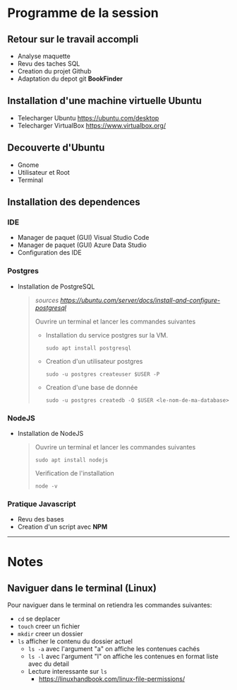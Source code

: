 # Programme de la session
## Retour sur le travail accompli
- Analyse maquette
- Revu des taches SQL
- Creation du projet Github
- Adaptation du depot git **BookFinder**
## Installation d'une machine virtuelle Ubuntu
- Telecharger Ubuntu https://ubuntu.com/desktop
- Telecharger VirtualBox https://www.virtualbox.org/
## Decouverte d'Ubuntu
- Gnome
- Utilisateur et Root
- Terminal
## Installation des dependences
### IDE
- Manager de paquet (GUI) Visual Studio Code
- Manager de paquet (GUI) Azure Data Studio
- Configuration des IDE
### Postgres
- Installation de PostgreSQL

    > *sources https://ubuntu.com/server/docs/install-and-configure-postgresql*
    >
    > Ouvrire un terminal et lancer les commandes suivantes
    > - Installation du service postgres sur la VM.
    >     
    >     ```
    >     sudo apt install postgresql
    >     ```
    > 
    > - Creation d'un utilisateur postgres
    > 
    >     ```
    >     sudo -u postgres createuser $USER -P
    >     ```
    > 
    > - Creation d'une base de donnée
    > 
    >     ```
    >     sudo -u postgres createdb -O $USER <le-nom-de-ma-database>
    >     ```

### NodeJS
- Installation de NodeJS
    >
    > Ouvrire un terminal et lancer les commandes suivantes
    > ```
    > sudo apt install nodejs
    > ```
    > Verification de l'installation
    > ```
    > node -v
    > ```

### Pratique Javascript
- Revu des bases
- Creation d'un script avec **NPM**

---

# Notes

## Naviguer dans le terminal (Linux)
Pour naviguer dans le terminal on retiendra les commandes suivantes:

- `cd` se deplacer
- `touch` creer un fichier
- `mkdir` creer un dossier
- `ls` afficher le contenu du dossier actuel
  - `ls -a` avec l'argument "a" on affiche les contenues cachés
  - `ls -l` avec l'argument "l" on affiche les contenues en format liste avec du detail
  - Lecture interessante sur `ls` 
    - https://linuxhandbook.com/linux-file-permissions/
  
